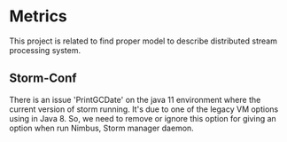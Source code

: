 # Metrics
This project is related to find proper model to describe distributed stream processing system.

## Storm-Conf

There is an issue 'PrintGCDate' on the java 11 environment where the current version of storm running.
It's due to one of the legacy VM options using in Java 8. So, we need to remove or ignore this option for giving an option when run Nimbus, Storm manager daemon.



